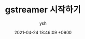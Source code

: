---
layout: posts
title: "gstreamer 시작하기"
date: 2021-04-24 18:46:09 +0900
categories: summary
tag:
- gstreamer
blog: true
author: ysh
description: gstreamer 설치과정
sidebar:
  nav: "posts_navi"
---
